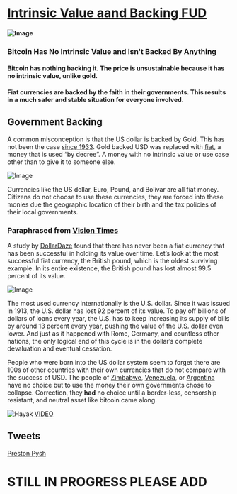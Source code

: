 # [Intrinsic Value aand Backing FUD](https://fudbitcoin.info/intrinsic-value-backing/)

  #### ![Image](https://fudbitcoin.info/wp-content/uploads/2021/01/btc-backed.jpg)
  
  ### Bitcoin Has No Intrinsic Value and Isn't Backed By Anything
  
  #### Bitcoin has nothing backing it. The price is unsustainable because it has no intrinsic value, unlike gold. 
  
  #### Fiat currencies are backed by the faith in their governments. This results in a much safer and stable situation for everyone involved.
  
## Government Backing

A common misconception is that the US dollar is backed by Gold. This has not been the case [since 1933](https://www.history.com/this-day-in-history/fdr-takes-united-states-off-gold-standard). Gold backed USD was replaced with [fiat](https://en.wikipedia.org/wiki/Fiat_money), a money that is used “by decree”. A money with no intrinsic value or use case other than to give it to someone else.

![Image](https://fudbitcoin.info/wp-content/uploads/2021/02/6102-768x432.jpg)

Currencies like the US dollar, Euro, Pound, and Bolivar are all fiat money. Citizens do not choose to use these currencies, they are forced into these monies due the geographic location of their birth and the tax policies of their local governments. 

### Paraphrased from [Vision Times](https://visiontimes.com/2019/12/18/a-history-of-fiat-currency-collapses-and-why-we-need-to-be-worried2.html)

A study by [DollarDaze](http://dollardaze.org/) found that there has never been a fiat currency that has been successful in holding its value over time. Let’s look at the most successful fiat currency, the British pound, which is the oldest surviving example. In its entire existence, the British pound has lost almost 99.5 percent of its value.

![Image](https://fudbitcoin.info/wp-content/uploads/2021/01/Fiat-fail-chart.jpg)

The most used currency internationally is the U.S. dollar. Since it was issued in 1913, the U.S. dollar has lost 92 percent of its value. To pay off billions of dollars of loans every year, the U.S. has to keep increasing its supply of bills by around 13 percent every year, pushing the value of the U.S. dollar even lower. And just as it happened with Rome, Germany, and countless other nations, the only logical end of this cycle is in the dollar’s complete devaluation and eventual cessation.

People who were born into the US dollar system seem to forget there are 100s of other countries with their own currencies that do not compare with the success of USD. The people of [Zimbabwe](https://www.reuters.com/article/zimbabwe-economy-currency-idUSL5N20H2C4), [Venezuela](https://www.reuters.com/article/zimbabwe-economy-currency-idUSL5N20H2C4), or [Argentina](https://www.csmonitor.com/Business/The-Daily-Reckoning/2012/0613/Argentina-plays-fast-and-loose-with-inflation-facts) have no choice but to use the money their own governments chose to collapse. Correction, they **had** no choice until a border-less, censorship resistant, and neutral asset like bitcoin came along.

![Hayak](https://fudbitcoin.info/wp-content/uploads/2021/01/Hayekpic-1024x715.jpg)
[VIDEO](https://youtu.be/FNnkDDnta5M?t=108)

## Tweets
[Preston Pysh](https://twitter.com/PrestonPysh/status/1340391749341081601?s=20)

# STILL IN PROGRESS PLEASE ADD



